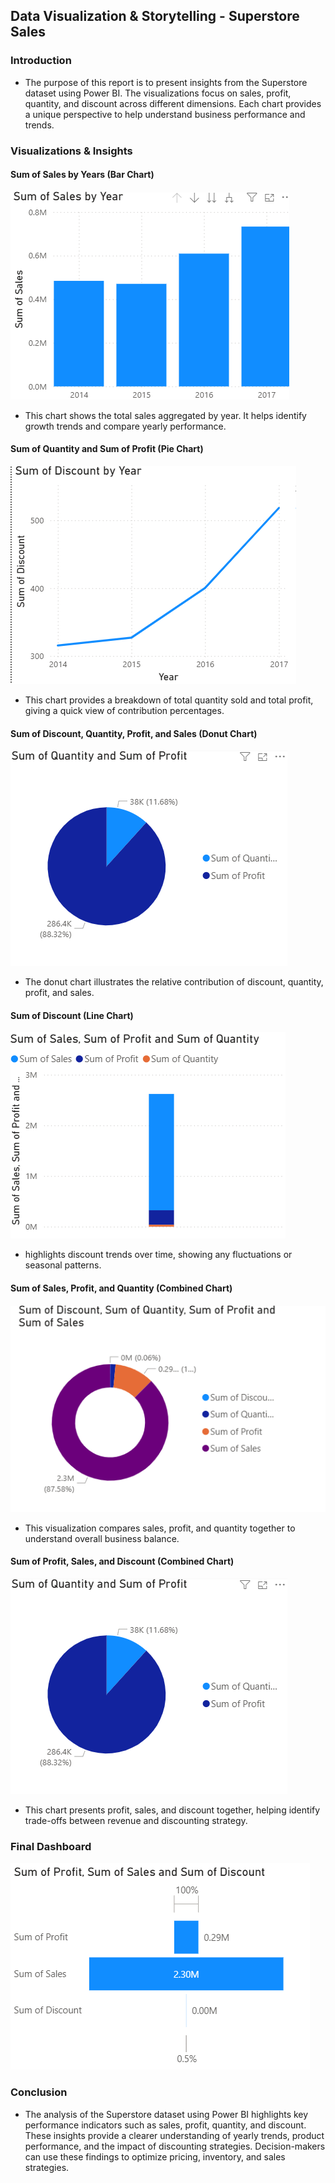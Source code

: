## Data Visualization & Storytelling - Superstore Sales

### Introduction

+ The purpose of this report is to present insights from the Superstore dataset using Power BI. The visualizations focus on sales, profit, quantity, and discount across different dimensions. Each chart provides a unique perspective to help understand business performance and trends.

### Visualizations & Insights


#### Sum of Sales by Years (Bar Chart)

<img src="1.png">

+ This chart shows the total sales aggregated by year. It helps identify growth trends and       compare yearly performance.

#### Sum of Quantity and Sum of Profit (Pie Chart)
<img src="2.png">

- This chart provides a breakdown of total quantity sold and total profit, giving a quick view of contribution percentages.

#### Sum of Discount, Quantity, Profit, and Sales (Donut Chart)
<img src="3.png">

+ The donut chart illustrates the relative contribution of discount, quantity, profit, and sales.

#### Sum of Discount (Line Chart)
<img src="4.png">

+ highlights discount trends over time, showing any fluctuations or seasonal patterns.

#### Sum of Sales, Profit, and Quantity (Combined Chart)
<img src="5.png">

+ This visualization compares sales, profit, and quantity together to understand overall business balance.

#### Sum of Profit, Sales, and Discount (Combined Chart)
<img src="3.png">

+ This chart presents profit, sales, and discount together, helping identify trade-offs between revenue and discounting strategy.

### Final Dashboard 

<img src="6.png">

### Conclusion

+ The analysis of the Superstore dataset using Power BI highlights key performance indicators such as sales, profit, quantity, and discount. These insights provide a clearer understanding of yearly trends, product performance, and the impact of discounting strategies. Decision-makers can use these findings to optimize pricing, inventory, and sales strategies.
